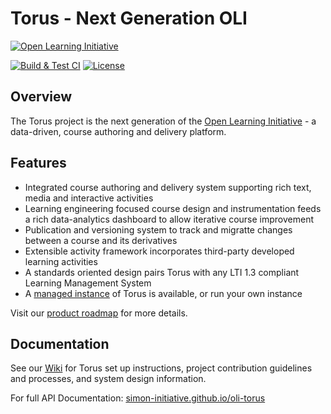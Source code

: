 # Torus - Next Generation OLI

[![Open Learning Initiative](https://oli.cmu.edu/wp-content/uploads/2018/10/oli-logo-78px-high-1.svg)](http://oli.cmu.edu/)

[![Build & Test CI](https://github.com/Simon-Initiative/oli-torus/workflows/Build%20&%20Test%20CI/badge.svg?branch=master)](https://github.com/Simon-Initiative/oli-torus/actions?query=workflow%3A%22Build+%26+Test+CI%22)
[![License](https://img.shields.io/badge/license-MIT-green.svg)](https://github.com/Simon-Initiative/authoring-client/blob/master/LICENSE)

## Overview

The Torus project is the next generation of the [Open Learning Initiative](https://www.cmu.edu/simon/open-simon/toolkit/tools/learning-tools/oli.html) - a data-driven, course authoring and delivery platform.

## Features

- Integrated course authoring and delivery system supporting rich text, media and interactive activities
- Learning engineering focused course design and instrumentation feeds a rich data-analytics dashboard to allow iterative course improvement
- Publication and versioning system to track and migratte changes between a course and its derivatives
- Extensible activity framework incorporates third-party developed learning activities
- A standards oriented design pairs Torus with any LTI 1.3 compliant Learning Management System
- A [managed instance](https://proton.oli.cmu.edu) of Torus is available, or run your own instance

Visit our [product roadmap](https://github.com/Simon-Initiative/oli-torus/projects/4) for more details.

## Documentation

See our [Wiki](https://github.com/Simon-Initiative/oli-torus/wiki) for Torus set up instructions, project contribution guidelines and processes, and system design information.

For full API Documentation: [simon-initiative.github.io/oli-torus](https://simon-initiative.github.io/oli-torus/Oli.html)


